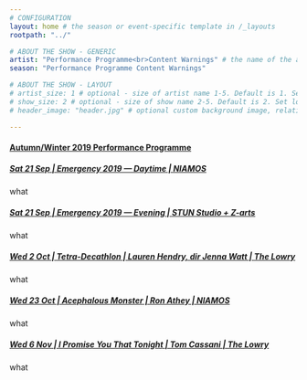 ```yaml
---
# CONFIGURATION
layout: home # the season or event-specific template in /_layouts
rootpath: "../"

# ABOUT THE SHOW - GENERIC
artist: "Performance Programme<br>Content Warnings" # the name of the artist or company
season: "Performance Programme Content Warnings" 

# ABOUT THE SHOW - LAYOUT
# artist_size: 1 # optional - size of artist name 1-5. Default is 1. Set longer names to lower values
# show_size: 2 # optional - size of show name 2-5. Default is 2. Set longer names to lower values
# header_image: "header.jpg" # optional custom background image, relative to current page

---
```

#### [Autumn/Winter 2019 Performance Programme](/current/2019-autumnwinter)        
##### [*Sat 21 Sep* | Emergency 2019 — Daytime | NIAMOS](/current/2019-emergency/daytime)        
what        
##### [*Sat 21 Sep* | Emergency 2019 — Evening | STUN Studio + Z-arts](/current/2019-emergency/evening)        
what        
##### [*Wed 2 Oct | Tetra-Decathlon* | Lauren Hendry, dir Jenna Watt | The Lowry](/current/2019-autumnwinter/hendry)        
what        
##### [*Wed 23 Oct | Acephalous Monster* | Ron Athey | NIAMOS](/current/2019-autumnwinter/athey)        
what        
##### [*Wed 6 Nov | I Promise You That Tonight* | Tom Cassani | The Lowry](/current/2019-autumnwinter/cassani)         
what        
